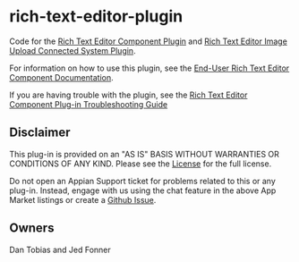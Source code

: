 # rich-text-editor-plugin

Code for the [Rich Text Editor Component Plugin](https://community.appian.com/b/appmarket/posts/rich-text-editor) and [Rich Text Editor Image Upload Connected System Plugin](https://community.appian.com/b/appmarket/posts/rich-text-editor-image-upload-connected-system).

For information on how to use this plugin, see the [End-User Rich Text Editor Component Documentation](https://community.appian.com/w/the-appian-playbook/1378/end-user-rich-text-editor-component).

If you are having trouble with the plugin, see the [Rich Text Editor Component Plug-in Troubleshooting Guide](https://community.appian.com/w/the-appian-playbook/1603/rich-text-editor-component-plug-in-troubleshooting-guide)

## Disclaimer 
This plug-in is provided on an "AS IS" BASIS WITHOUT WARRANTIES OR CONDITIONS OF ANY KIND.  Please see the [License](LICENSE) for the full license.  

Do not open an Appian Support ticket for problems related to this or any plug-in.  Instead, engage with us using the chat feature in the above App Market listings or create a [Github Issue](https://github.com/appian/rich-text-editor-plugin/issues).

## Owners
Dan Tobias and Jed Fonner
